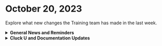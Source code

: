 # October 20, 2023

Explore what new changes the Training team has made in the last week.

<details>

<summary><strong>General News and Reminders</strong></summary>

* Game Tip for the Week: Super Mario Wonder came in at a 93 on Metacritic, followed by Spider-Man 2 hitting a 91 this week! What a time to be a gamer! If you haven't already, you should pick those up and enjoy the heck out of them! After you beat Detective Pikachu 2, of course...&#x20;
* Join us for our regularly scheduled Training:
  * Mondays: Rewst 101 @ 12pm EST + Rewst 104 @ 1:15pm EST
  * Tuesdays: Rewst 102 @ 12pm EST + Rewst 105 @ 1:15pm EST
  * Wednesdays: Rewst 103 @ 12pm EST + Rewst 106 @ 1:15pm EST
  * Thursdays: Cluck U Office Hours @ 11am EST
* Join us in our new [Cluck-U Discord channel](https://discord.com/channels/936789089703845988/1121465945295167588) if you have any questions, comments, or concerns!

</details>

<details>

<summary><strong>Cluck U and Documentation Updates</strong></summary>

**Cluck University**

* Shout out to everyone who joined our beta pilot for the 201 session! We got some incredible feedback!

**Documentation**

* [october-13th-2023-mail-tracking-error-handling-and-onsite-requests.md](../roc-open-mics/2023-roc-open-mics/october-13th-2023-mail-tracking-error-handling-and-onsite-requests.md "mention") added
* [godaddy-integration-setup.md](../../documentation/integrations/dns/godaddy/godaddy-integration-setup.md "mention")and Actions & Endpoints added
* [synnex-integration-setup.md](../../documentation/integrations/licensing/synnex/synnex-integration-setup.md "mention")and Actions & Endpoints added
* [crowdstrike-integration-setup.md](../../documentation/integrations/security/crowdstrike/crowdstrike-integration-setup.md "mention")and Actions & Endpoints added
* [liongard-integration-setup.md](../../documentation/integrations/security/liongard/liongard-integration-setup.md "mention")and Actions & Endpoints added
* **Updates and Fixes:**&#x20;
  * Added Powershell Script to [ninjaone-integration-setup.md](../../documentation/integrations/rmm/ninjaone/ninjaone-integration-setup.md "mention")
  * Updated [organization-variables.md](../../documentation/user-management/organization-variables.md "mention")
  * Updated [microsoft-csp-integration-setup.md](../../documentation/integrations/cloud/microsoft-cloud-integration-bundle/microsoft-csp/microsoft-csp-integration-setup.md "mention")
  * Added Steps to the [halo-integration-setup.md](../../documentation/integrations/psa/halopsa/halo-integration-setup.md "mention")

</details>
